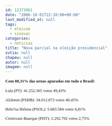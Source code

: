 ```yaml
---
id: 12373061
date: "2006-10-01T22:10:00+00:00"
last_modified_at: null
tags:
  - eleicao
  - sinovac
categories:
  - noticias
title: "Nova parcial na eleição presidencial"
sutia: null
chapeu: null
autor: null
imagem: null
---
```

<p><B></p>
<p><P><FONT face=Verdana size=2>Com 88,31% das urnas apuradas em todo o Brasil:</P></B></p>
<p><P>Lula (PT): 41.252.365 votos 49,43%</P></p>
<p><P>Alckmin (PSDB): 34.012.873 votos 40,45%</P></p>
<p><P>Helo?sa Helena (PSOL): 5.683.584 votos 6,81%</P></p>
<p><P>Cristovam Buarque (PDT): 2.292.792 votos 2,75% </P></FONT> </p>
